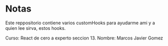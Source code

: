 # Notas

Este reppositorio contiene varios customHooks para ayudarme ami y a quien lee sirva, estos hooks.

Curso: React de cero a experto seccion 13.
Nombre: Marcos Javier Gomez
